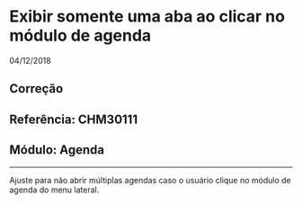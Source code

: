 # Exibir somente uma aba ao clicar no módulo de agenda
04/12/2018
## Correção
## Referência: CHM30111
## Módulo: Agenda
***

Ajuste para não abrir múltiplas agendas caso o usuário clique no módulo de agenda do menu lateral.